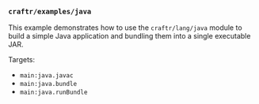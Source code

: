 ### `craftr/examples/java`

This example demonstrates how to use the `craftr/lang/java` module to build
a simple Java application and bundling them into a single executable JAR.

Targets:

- `main:java.javac`
- `main:java.bundle`
- `main:java.runBundle`
